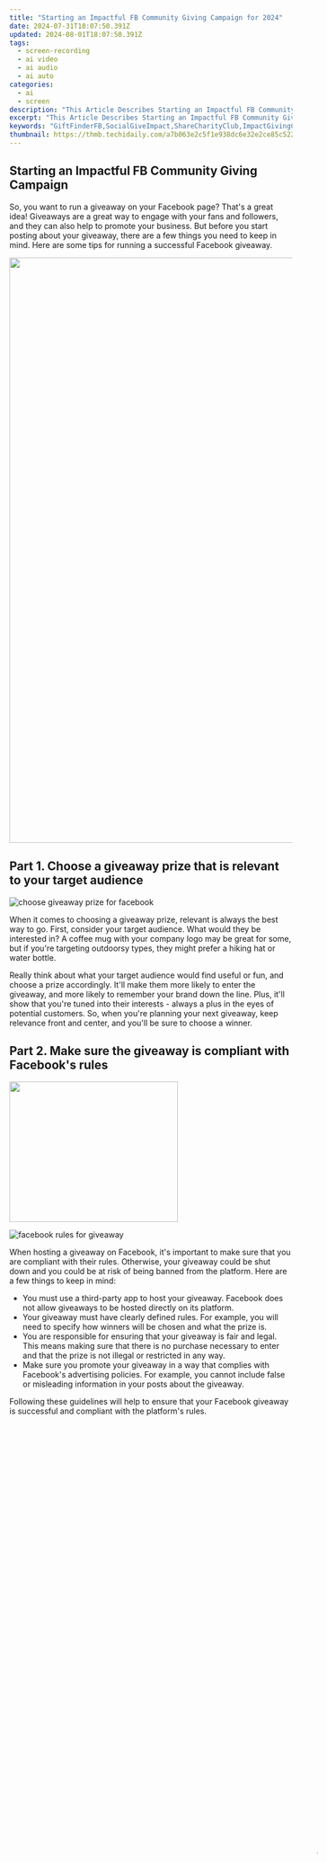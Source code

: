 ```yaml
---
title: "Starting an Impactful FB Community Giving Campaign for 2024"
date: 2024-07-31T18:07:50.391Z
updated: 2024-08-01T18:07:50.391Z
tags: 
  - screen-recording
  - ai video
  - ai audio
  - ai auto
categories: 
  - ai
  - screen
description: "This Article Describes Starting an Impactful FB Community Giving Campaign for 2024"
excerpt: "This Article Describes Starting an Impactful FB Community Giving Campaign for 2024"
keywords: "GiftFinderFB,SocialGiveImpact,ShareCharityClub,ImpactGivingCamp,FBGivingCommunity,CharityShareHub,CampaignFundsFB"
thumbnail: https://thmb.techidaily.com/a7b063e2c5f1e938dc6e32e2ce85c52239dfc8e7739a5c0ead2c07ab91e735b6.png
---
```


## Starting an Impactful FB Community Giving Campaign

So, you want to run a giveaway on your Facebook page? That's a great idea! Giveaways are a great way to engage with your fans and followers, and they can also help to promote your business. But before you start posting about your giveaway, there are a few things you need to keep in mind. Here are some tips for running a successful Facebook giveaway.

<!-- affiliate ads begin -->
<a href="https://tokenmetrics.sjv.io/c/5597632/1864921/20702" target="_top" id="1864921"><img src="//a.impactradius-go.com/display-ad/20702-1864921" border="0" alt="" width="1251" height="1042"/></a>
<!-- affiliate ads end -->
## Part 1\. Choose a giveaway prize that is relevant to your target audience

![choose giveaway prize for facebook](https://images.wondershare.com/filmora/article-images/2022/11/choose-giveaway-prize-for-facebook.jpg)

When it comes to choosing a giveaway prize, relevant is always the best way to go. First, consider your target audience. What would they be interested in? A coffee mug with your company logo may be great for some, but if you're targeting outdoorsy types, they might prefer a hiking hat or water bottle.

Really think about what your target audience would find useful or fun, and choose a prize accordingly. It'll make them more likely to enter the giveaway, and more likely to remember your brand down the line. Plus, it'll show that you're tuned into their interests - always a plus in the eyes of potential customers. So, when you're planning your next giveaway, keep relevance front and center, and you'll be sure to choose a winner.

## Part 2\. Make sure the giveaway is compliant with Facebook's rules

<!-- affiliate ads begin -->
<a href="https://printrendy.pxf.io/c/5597632/1453721/17020" target="_top" id="1453721"><img src="//a.impactradius-go.com/display-ad/17020-1453721" border="0" alt="" width="300" height="250"/></a><img height="0" width="0" src="https://imp.pxf.io/i/5597632/1453721/17020" style="position:absolute;visibility:hidden;" border="0" />
<!-- affiliate ads end -->
![facebook rules for giveaway](https://images.wondershare.com/filmora/article-images/2022/11/facebook-rules-for-giveaway.jpg)

When hosting a giveaway on Facebook, it's important to make sure that you are compliant with their rules. Otherwise, your giveaway could be shut down and you could be at risk of being banned from the platform. Here are a few things to keep in mind:

* You must use a third-party app to host your giveaway. Facebook does not allow giveaways to be hosted directly on its platform.
* Your giveaway must have clearly defined rules. For example, you will need to specify how winners will be chosen and what the prize is.
* You are responsible for ensuring that your giveaway is fair and legal. This means making sure that there is no purchase necessary to enter and that the prize is not illegal or restricted in any way.
* Make sure you promote your giveaway in a way that complies with Facebook's advertising policies. For example, you cannot include false or misleading information in your posts about the giveaway.

Following these guidelines will help to ensure that your Facebook giveaway is successful and compliant with the platform's rules.

<!-- affiliate ads begin -->
<span id="1793213">
					<video width="1080" height="1620" style="cursor:pointer"
           poster="//a.impactradius-go.com/display-clicktoplayimage/1793213.jpeg"
           onclick="if(!this.playClicked){this.play();this.setAttribute('controls',true);this.playClicked=true;}">
	   <source src="//a.impactradius-go.com/display-ad/19135-1793213">
	   <img src="//a.impactradius-go.com/display-clicktoplayimage/1793213.jpeg" style="border: none; height: 100%; width: 100%; object-fit: contain">
	</video>
	<div style="width:1080px;text-align:center"><a href="javascript:window.open(decodeURIComponent('https%3A%2F%2Ftinyland.pxf.io%2Fc%2F5597632%2F1793213%2F19135'), '_blank');void(0);">Click here</a></div>
</span>
<img height="0" width="0" src="https://imp.pxf.io/i/5597632/1793213/19135" style="position:absolute;visibility:hidden;" border="0" />
<!-- affiliate ads end -->
## Part 3\. Promote your giveaway on other channels, such as your website and email list

<!-- affiliate ads begin -->
<a href="https://ukaidot.sjv.io/c/5597632/1793234/19578" target="_top" id="1793234"><img src="//a.impactradius-go.com/display-ad/19578-1793234" border="0" alt="" width="678" height="452"/></a><img height="0" width="0" src="https://imp.pxf.io/i/5597632/1793234/19578" style="position:absolute;visibility:hidden;" border="0" />
<!-- affiliate ads end -->
![prompt facebook giveaway activity](https://images.wondershare.com/filmora/article-images/2022/11/prompt-facebook-giveaway-activity.jpg)

A giveaway is a great way to generate buzz and interest in your product or service. But how do you make sure that people actually see your giveaway? One of the best ways is to promote it on other channels, such as your website or email list. This ensures that your target audience is aware of the giveaway and has a chance to enter.

Additionally, you can use social media to spread the word about your giveaway. By sharing it with your followers and tagging relevant hashtags, you can reach a wider audience and increase the chances of someone taking notice. With a little effort, you can make sure that your next giveaway is a success.

## Part 4\. Set a deadline for entering the giveaway

![set deadline for facebook giveaway](https://images.wondershare.com/filmora/article-images/2022/11/set-deadline-for-facebook-giveaway.jpg)

The best way to ensure that your giveaway is successful is to set a deadline for entering. This will help to create a sense of urgency and encourage people to action. It's also important to be clear about what the deadline is.

For example, if you're giving away a prize every day, make sure to specify that entrants must submit their entry by 11:59 PM on the day of the drawing. Finally, don't forget to promote the deadline! Make sure that your social media posts and emails include information about when the giveaway ends.

By taking these simple steps, you can make sure that your giveaway runs smoothly and meets your goals.

## Part 5\. Choose a winner randomly from among all entrants

<!-- affiliate ads begin -->
<iframe id="iframe_672" src="//a.impactradius-go.com/gen-ad-code/5597632/1959812/17834/" width="720" height="300" scrolling="no" frameborder="0" marginheight="0" marginwidth="0"></iframe>
<!-- affiliate ads end -->
![choose winner for facebook entrants](https://images.wondershare.com/filmora/article-images/2022/11/choose-winner-for-facebook-entrants.jpg)

Random selection is a fair and unbiased way to choose a winner, and it's easy to do! There are a few different methods you can use to select a random winner.

* The first is to put all of the entrants' names into a hat and draw one out.
* Another option is to generate a random number using a random number generator website or app - simply set the range from 1 to the number of entrants, and voila! You have your winner.
* A third option is to lay all of the entrants' names out on a piece of paper or spreadsheet, and then use a random number generator to select which name corresponds to which number.

Whichever method you choose, selecting a winner randomly is the best way to ensure that the contest is fair.

<!-- affiliate ads begin -->
<a href="https://store.bitdefender.com/affiliate.php?ACCOUNT=BITLATIN&AFFILIATE=108875&PATH=http%3A%2F%2Fwww.bitdefender.com%2Fbusiness%3FAFFILIATE%3D108875%26RESOURCE%3D30%2525%2BOff%2Ball%2BGravityZone%2BProducts"><img src="https://www.bitdefender.com/content/dam/bitdefender/business/campaign/1200X628.png" border="0"></a>
<!-- affiliate ads end -->
## Part 6\. Contact the winner and get them to provide shipping information

![contact winner to shipment](https://images.wondershare.com/filmora/article-images/2022/11/contact-winner-to-shipment.jpg)

Now that you've chosen a winner for your contest, it's time to get their shipping information so you can send them their prize! The good news is that collecting this information is easy - all you need to do is contact the winner and ask for it.

There are a few different ways you can contact the winner. The simplest method is to post a message on the contest page, tagging the winner in the post. This will ensure that they see your message and can respond quickly. You can also send them a direct message if you have their contact information. If not, you can always email them or give them a call.

Once you've got in touch with the winner, just let them know what prize they've won and ask for their shipping address. Most people are happy to provide this information, and it shouldn't take more than a few minutes to collect everything you need. Then you can ship off the prize and everyone will be happy!

<!-- affiliate ads begin -->
<a href="https://secure.2checkout.com/order/checkout.php?PRODS=4718730&QTY=1&AFFILIATE=108875&CART=1"> <img src="https://secure.avangate.com/images/merchant/ce9a6fb2becc2d235e62b125e9260102/products/copy_vMixCallScreenshot1-large.jpg" border="0">vMix HD - Software based live production. vMix HD includes everything in vMix Basic HD plus 1000 inputs, Video List, 4 Overlay Channels, and 1 vMix Call 
This bundle includes Studio 200 for vMix from Virtualsetworks, HTTP Matrix 1.0 automation scheduler, and 4 introductory training videos from the Udemy vMix Basic to Amazing course. </a>
<!-- affiliate ads end -->
## Part 7\. Ship the prize to the winner

<!-- affiliate ads begin -->
<a href="https://ephamedtechinc.pxf.io/c/5597632/2095385/26400" target="_top" id="2095385"><img src="//a.impactradius-go.com/display-ad/26400-2095385" border="0" alt="" width="1024" height="1024"/></a><img height="0" width="0" src="https://imp.pxf.io/i/5597632/2095385/26400" style="position:absolute;visibility:hidden;" border="0" />
<!-- affiliate ads end -->
![ship the prize to the-winner](https://images.wondershare.com/filmora/article-images/2022/11/ship-the-prize-to-the-winner.jpg)

The next step after gathering a winner's shipping information is to, of course, ship their prizes. This can seem like a daunting task, but it doesn't have to be! The key is to stay organized and take it one step at a time.

Step1 First, you'll want to gather all of the items that the winner will be receiving. Make sure you have everything they're expecting, and double-check that it's all in good condition.

Step2 Once you have everything gathered up, it's time to start packing. If you're shipping multiple items, it's a good idea to package them together so they arrive safely.

Step3 Once everything is packed up and ready to go, it's time to print out the shipping label. Be sure to include all of the necessary information, such as the recipient's name and address.

Step4 Once the label is printed out, simply attach it to the package and drop it off at your local post office. And that's it!

By following these simple steps, you can easily ship prizes to winners without any hassle.

## Part 8\. Announce the winner on your Facebook page

<!-- affiliate ads begin -->
<a href="https://appsumo.8odi.net/c/5597632/2068416/7443" target="_top" id="2068416"><img src="//a.impactradius-go.com/display-ad/7443-2068416" border="0" alt="" width="1200" height="600"/></a><img height="0" width="0" src="https://appsumo.8odi.net/i/5597632/2068416/7443" style="position:absolute;visibility:hidden;" border="0" />
<!-- affiliate ads end -->
![announce winner on facebook page](https://images.wondershare.com/filmora/article-images/2022/11/announce-winner-on-facebook-page.jpg)

It's time to announce the winners of your latest contest! Make sure to post about it on your Facebook page, and encourage the winners to post a picture with their prize mentioning your page. This is a great way to spread the word about your business and get more people interested in what you have to offer. Plus, it's always nice to give your customers a little extra something to show how much you appreciate their support.

So, go ahead and announce those winners - they're sure to be thrilled, and you're sure to see an uptick in traffic and interest in no time. Thanks for playing!

## Part 9\. Run additional giveaways to keep your fans engaged

![run additional giveaways on facebook](https://images.wondershare.com/filmora/article-images/2022/11/run-additional-giveaways-on-facebook.jpg)

Running a giveaway is a great way to engage your fans and followers. But did you know that you can also use giveaways to keep your fans engaged? By running additional giveaways, you can keep your fans coming back for more. And the more engaged your fans are, the more likely they are to stick around.

So, if you're looking for a way to keep your fans engaged, consider running additional giveaways. You may be surprised at how well it works.

## Conclusion

By following these tips, you can run a successful Facebook giveaway that will help promote your brand and increase engagement with your target audience. Giveaways are a great way to connect with your fans and followers, so don't be afraid to give them a try. Thanks for reading!

[Free Download](https://tools.techidaily.com/wondershare/filmora/download/) For Win 7 or later(64-bit)

[Free Download](https://tools.techidaily.com/wondershare/filmora/download/) For macOS 10.14 or later

[Free Download](https://tools.techidaily.com/wondershare/filmora/download/) For macOS 10.14 or later

<ins class="adsbygoogle"
     style="display:block"
     data-ad-format="autorelaxed"
     data-ad-client="ca-pub-7571918770474297"
     data-ad-slot="1223367746"></ins>

<ins class="adsbygoogle"
     style="display:block"
     data-ad-format="autorelaxed"
     data-ad-client="ca-pub-7571918770474297"
     data-ad-slot="1223367746"></ins>



<ins class="adsbygoogle"
     style="display:block"
     data-ad-client="ca-pub-7571918770474297"
     data-ad-slot="8358498916"
     data-ad-format="auto"
     data-full-width-responsive="true"></ins>



<span class="atpl-alsoreadstyle">Also read:</span>
<div><ul>
<li><a href="https://instagram-videos.techidaily.com/new-2024-approved-step-into-cinematic-quality-using-instagrams-chroma-keying-effect/"><u>[New] 2024 Approved  Step Into Cinematic Quality  Using Instagram’s Chroma Keying Effect</u></a></li>
<li><a href="https://facebook-record-videos.techidaily.com/new-best-practices-boosting-your-game-videos-with-tags-for-2024/"><u>[New] Best Practices  Boosting Your Game Videos with Tags for 2024</u></a></li>
<li><a href="https://extra-lessons.techidaily.com/new-classification-guide-to-diverse-video-cameras/"><u>[New] Classification Guide to Diverse Video Cameras</u></a></li>
<li><a href="https://extra-guidance.techidaily.com/new-leading-the-charge-in-online-healthcare-promotions-and-ads/"><u>[New] Leading the Charge in Online Healthcare Promotions & Ads</u></a></li>
<li><a href="https://extra-guidance.techidaily.com/new-mastering-haul-videos-tips-and-tricks-for-editors/"><u>[New] Mastering Haul Videos  Tips & Tricks for Editors</u></a></li>
<li><a href="https://extra-skills.techidaily.com/new-navigate-high-speed-stories-on-instagram-effectively/"><u>[New] Navigate High-Speed Stories on Instagram Effectively</u></a></li>
<li><a href="https://extra-guidance.techidaily.com/new-personalized-whatsapp-tones-on-iphoneandroid-devices/"><u>[New] Personalized WhatsApp Tones on iPhone/Android Devices</u></a></li>
<li><a href="https://extra-guidance.techidaily.com/new-pro-level-acid-review-and-beyond-comparisons/"><u>[New] Pro-Level ACID Review and Beyond Comparisons</u></a></li>
<li><a href="https://extra-guidance.techidaily.com/new-speak-up-enhancing-interactions-with-youtube-viewers/"><u>[New] Speak Up  Enhancing Interactions with YouTube Viewers</u></a></li>
<li><a href="https://extra-guidance.techidaily.com/new-step-by-step-tips-for-green-screen-cinematography-success/"><u>[New] Step-by-Step Tips for Green Screen Cinematography Success</u></a></li>
<li><a href="https://on-screen-recording.techidaily.com/new-winning-tv-recorder-strategies-no-cost-no-hassle/"><u>[New] Winning TV Recorder Strategies (No-Cost, No Hassle)</u></a></li>
<li><a href="https://eaxpv-info.techidaily.com/updated-in-2024-hashtags-that-elevate-your-channels-visibility-and-value/"><u>[Updated] In 2024, Hashtags that Elevate Your Channels' Visibility & Value</u></a></li>
<li><a href="https://extra-guidance.techidaily.com/updated-learning-the-art-of-soundshaping-in-audacity/"><u>[Updated] Learning the Art of Soundshaping in Audacity</u></a></li>
<li><a href="https://instagram-video-recordings.techidaily.com/updated-mastering-the-art-of-instagrams-visual-storytelling-for-2024/"><u>[Updated] Mastering the Art of Instagram's Visual Storytelling for 2024</u></a></li>
<li><a href="https://extra-guidance.techidaily.com/updated-old-masters-legacy-images-without-limits/"><u>[Updated] Old Masters' Legacy  Images Without Limits</u></a></li>
<li><a href="https://extra-guidance.techidaily.com/updated-perfect-cone-view-mounts-vr/"><u>[Updated] Perfect Cone View Mounts VR</u></a></li>
<li><a href="https://fox-glue.techidaily.com/updated-podcast-prominence-with-powerful-seo-insights-and-strategies/"><u>[Updated] Podcast Prominence with Powerful SEO Insights and Strategies</u></a></li>
<li><a href="https://digital-screen-recording.techidaily.com/updated-premier-10-moba-titles-for-android-devotees/"><u>[Updated] Premier 10 MOBA Titles for Android Devotees</u></a></li>
<li><a href="https://extra-guidance.techidaily.com/updated-premier-audio-broadcast-networks/"><u>[Updated] Premier Audio Broadcast Networks</u></a></li>
<li><a href="https://extra-guidance.techidaily.com/updated-prime-liking-article-headliner/"><u>[Updated] Prime Liking Article Headliner</u></a></li>
<li><a href="https://extra-guidance.techidaily.com/updated-quick-clip-cinema-scenario/"><u>[Updated] Quick Clip Cinema Scenario</u></a></li>
<li><a href="https://extra-guidance.techidaily.com/2024-approved-inside-ustream-review-alternatives-on-hand/"><u>2024 Approved  Inside Ustream Review, Alternatives on Hand</u></a></li>
<li><a href="https://extra-guidance.techidaily.com/2024-approved-leaders-in-video-to-file-transformation-the-best-ios-and-pc-tools-8/"><u>2024 Approved  Leaders in Video to File Transformation  The Best iOS & PC Tools #8</u></a></li>
<li><a href="https://extra-guidance.techidaily.com/2024-approved-outlining-expenditures-the-price-tag-of-video-capturing-tunes/"><u>2024 Approved  Outlining Expenditures  The Price Tag of Video Capturing Tunes</u></a></li>
<li><a href="https://extra-guidance.techidaily.com/2024-approved-paragon-of-plot-design-in-cinemas-segmented-landscape/"><u>2024 Approved  Paragon of Plot Design in Cinema's Segmented Landscape</u></a></li>
<li><a href="https://extra-guidance.techidaily.com/2024-approved-ranking-the-best-non-sportful-activities-at-first-row/"><u>2024 Approved  Ranking the Best Non-Sportful Activities at First Row</u></a></li>
<li><a href="https://some-guidance.techidaily.com/2024-approved-tips-and-tricks-to-attract-product-sponsors-to-your-youtube-channel/"><u>2024 Approved  Tips and Tricks to Attract Product Sponsors to Your Youtube Channel</u></a></li>
<li><a href="https://techidaily.com/how-to-factory-reset-samsung-galaxy-a54-5g-in-5-easy-ways-drfone-by-drfone-reset-android-reset-android/"><u>How to Factory Reset Samsung Galaxy A54 5G in 5 Easy Ways | Dr.fone</u></a></li>
<li><a href="https://blog-min.techidaily.com/how-to-restore-deleted-honor-magic-6-contacts-an-easy-method-explained-by-fonelab-android-recover-contacts/"><u>How to Restore Deleted Honor Magic 6 Contacts  An Easy Method Explained.</u></a></li>
<li><a href="https://android-transfer.techidaily.com/how-to-transfer-data-from-motorola-defy-2-to-blackberry-drfone-by-drfone-transfer-from-android-transfer-from-android/"><u>How to Transfer Data from Motorola Defy 2 to BlackBerry | Dr.fone</u></a></li>
<li><a href="https://android-pokemon-go.techidaily.com/in-2024-can-i-use-itools-gpx-file-to-catch-the-rare-pokemon-on-oneplus-nord-n30-se-drfone-by-drfone-virtual-android/"><u>In 2024, Can I use iTools gpx file to catch the rare Pokemon On OnePlus Nord N30 SE | Dr.fone</u></a></li>
<li><a href="https://extra-guidance.techidaily.com/in-2024-optimizing-your-netflix-stream-with-fasterslower-pace/"><u>In 2024, Optimizing Your Netflix Stream with Faster/Slower Pace</u></a></li>
<li><a href="https://extra-guidance.techidaily.com/in-2024-prime-ways-from-video-links-to-audio-downloads/"><u>In 2024, Prime Ways  From Video Links to Audio Downloads</u></a></li>
<li><a href="https://extra-guidance.techidaily.com/in-2024-pro-tips-for-time-lapping-your-samsung-camera/"><u>In 2024, Pro Tips for Time-Lapping Your Samsung Camera</u></a></li>
<li><a href="https://extra-guidance.techidaily.com/in-2024-professional-portrait-maker-for-passports-desktop-and-online-access-only/"><u>In 2024, Professional Portrait Maker for Passports – Desktop & Online Access Only</u></a></li>
<li><a href="https://extra-guidance.techidaily.com/in-2024-proven-techniques-for-amplifying-tiktok-unboxing-success/"><u>In 2024, Proven Techniques for Amplifying TikTok Unboxing Success</u></a></li>
<li><a href="https://extra-guidance.techidaily.com/in-2024-reimagine-old-school-vhs-with-modern-computer-techniques/"><u>In 2024, Reimagine Old-School VHS with Modern Computer Techniques</u></a></li>
<li><a href="https://extra-guidance.techidaily.com/metaverse-musings-top-30-quotes-for-immersive-living-for-2024/"><u>Metaverse Musings  Top 30 Quotes for Immersive Living for 2024</u></a></li>
<li><a href="https://extra-guidance.techidaily.com/removing-obstacles-a-guide-to-pristine-visual-backgrounds-in-canva-for-2024/"><u>Removing Obstacles  A Guide to Pristine Visual Backgrounds in Canva for 2024</u></a></li>
<li><a href="https://screen-capture.techidaily.com/secrets-to-a-flawless-ps3-gameplay-record/"><u>Secrets to a Flawless PS3 Gameplay Record</u></a></li>
</ul></div>

